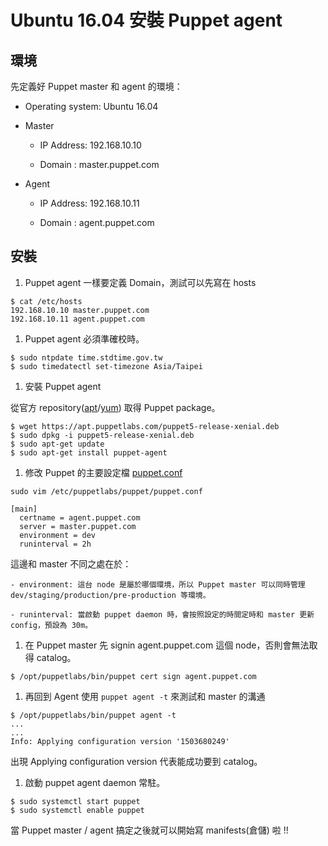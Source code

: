 # Ubuntu 16.04 安裝 Puppet agent

## 環境

先定義好 Puppet master 和 agent 的環境：

  - Operating system: Ubuntu 16.04

  - Master
  
    - IP Address: 192.168.10.10

    - Domain : master.puppet.com
  
  - Agent
    
    - IP Address: 192.168.10.11

    - Domain : agent.puppet.com


## 安裝

1. Puppet agent 一樣要定義 Domain，測試可以先寫在 hosts

  ```shell
  $ cat /etc/hosts
  192.168.10.10 master.puppet.com
  192.168.10.11 agent.puppet.com
  ```

1. Puppet agent 必須準確校時。

  ```shell
  $ sudo ntpdate time.stdtime.gov.tw
  $ sudo timedatectl set-timezone Asia/Taipei
  ```

1. 安裝 Puppet agent

  從官方 repository([apt][apt-repository]/[yum][yum-repository]) 取得 Puppet package。

  ```shell
  $ wget https://apt.puppetlabs.com/puppet5-release-xenial.deb
  $ sudo dpkg -i puppet5-release-xenial.deb
  $ sudo apt-get update
  $ sudo apt-get install puppet-agent
  ```

1. 修改 Puppet 的主要設定檔 [puppet.conf][puppet-conf]

  ```shell
  sudo vim /etc/puppetlabs/puppet/puppet.conf
  
  [main]
    certname = agent.puppet.com
    server = master.puppet.com
    environment = dev
    runinterval = 2h  
  ```

  這邊和 master 不同之處在於：
  
    - environment: 這台 node 是屬於哪個環境，所以 Puppet master 可以同時管理 dev/staging/production/pre-production 等環境。

    - runinterval: 當啟動 puppet daemon 時，會按照設定的時間定時和 master 更新 config，預設為 30m。
    
1. 在 Puppet master 先 signin agent.puppet.com 這個 node，否則會無法取得 catalog。

  ```shell
  $ /opt/puppetlabs/bin/puppet cert sign agent.puppet.com
  ```
    
1. 再回到 Agent 使用 `puppet agent -t` 來測試和 master 的溝通

  ```shell
  $ /opt/puppetlabs/bin/puppet agent -t
  ...
  ...
  Info: Applying configuration version '1503680249'
  ```
  出現 Applying configuration version 代表能成功要到 catalog。

1. 啟動 puppet agent daemon 常駐。

  ```shell
  $ sudo systemctl start puppet
  $ sudo systemctl enable puppet
  ```    

當 Puppet master / agent 搞定之後就可以開始寫 manifests(倉儲) 啦 !!


[yum-repository]: https://yum.puppetlabs.com/
[apt-repository]: https://apt.puppetlabs.com/
[puppet-conf]: https://docs.puppet.com/puppet/5.0/configuration.html



